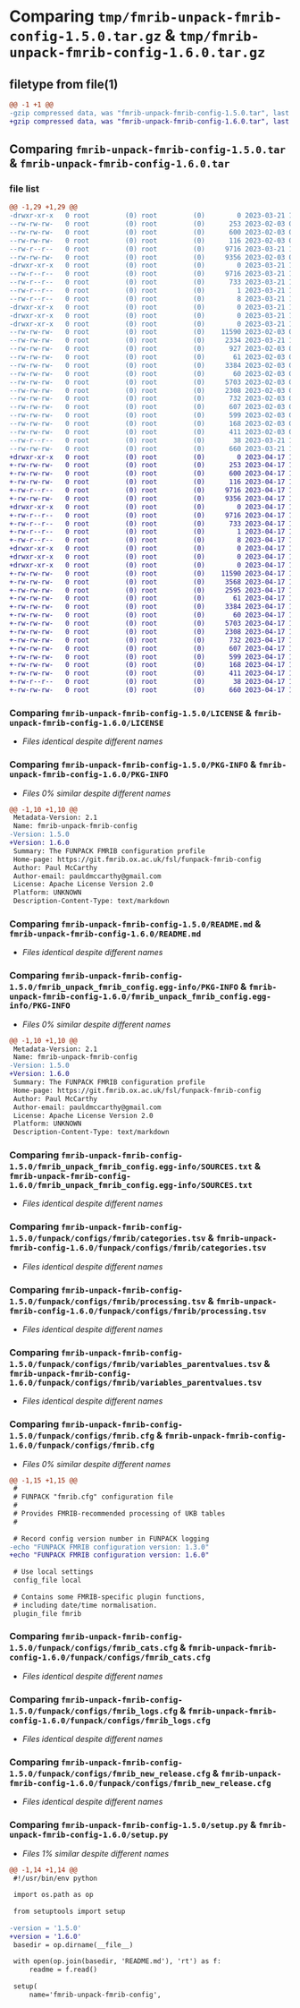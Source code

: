 # Comparing `tmp/fmrib-unpack-fmrib-config-1.5.0.tar.gz` & `tmp/fmrib-unpack-fmrib-config-1.6.0.tar.gz`

## filetype from file(1)

```diff
@@ -1 +1 @@
-gzip compressed data, was "fmrib-unpack-fmrib-config-1.5.0.tar", last modified: Tue Mar 21 11:13:31 2023, max compression
+gzip compressed data, was "fmrib-unpack-fmrib-config-1.6.0.tar", last modified: Mon Apr 17 11:22:04 2023, max compression
```

## Comparing `fmrib-unpack-fmrib-config-1.5.0.tar` & `fmrib-unpack-fmrib-config-1.6.0.tar`

### file list

```diff
@@ -1,29 +1,29 @@
-drwxr-xr-x   0 root         (0) root         (0)        0 2023-03-21 11:13:31.643835 fmrib-unpack-fmrib-config-1.5.0/
--rw-rw-rw-   0 root         (0) root         (0)      253 2023-02-03 09:40:14.000000 fmrib-unpack-fmrib-config-1.5.0/AUTHOR
--rw-rw-rw-   0 root         (0) root         (0)      600 2023-02-03 09:40:14.000000 fmrib-unpack-fmrib-config-1.5.0/LICENSE
--rw-rw-rw-   0 root         (0) root         (0)      116 2023-02-03 09:40:14.000000 fmrib-unpack-fmrib-config-1.5.0/MANIFEST.in
--rw-r--r--   0 root         (0) root         (0)     9716 2023-03-21 11:13:31.642835 fmrib-unpack-fmrib-config-1.5.0/PKG-INFO
--rw-rw-rw-   0 root         (0) root         (0)     9356 2023-02-03 09:40:14.000000 fmrib-unpack-fmrib-config-1.5.0/README.md
-drwxr-xr-x   0 root         (0) root         (0)        0 2023-03-21 11:13:31.633835 fmrib-unpack-fmrib-config-1.5.0/fmrib_unpack_fmrib_config.egg-info/
--rw-r--r--   0 root         (0) root         (0)     9716 2023-03-21 11:13:31.000000 fmrib-unpack-fmrib-config-1.5.0/fmrib_unpack_fmrib_config.egg-info/PKG-INFO
--rw-r--r--   0 root         (0) root         (0)      733 2023-03-21 11:13:31.000000 fmrib-unpack-fmrib-config-1.5.0/fmrib_unpack_fmrib_config.egg-info/SOURCES.txt
--rw-r--r--   0 root         (0) root         (0)        1 2023-03-21 11:13:31.000000 fmrib-unpack-fmrib-config-1.5.0/fmrib_unpack_fmrib_config.egg-info/dependency_links.txt
--rw-r--r--   0 root         (0) root         (0)        8 2023-03-21 11:13:31.000000 fmrib-unpack-fmrib-config-1.5.0/fmrib_unpack_fmrib_config.egg-info/top_level.txt
-drwxr-xr-x   0 root         (0) root         (0)        0 2023-03-21 11:13:31.626835 fmrib-unpack-fmrib-config-1.5.0/funpack/
-drwxr-xr-x   0 root         (0) root         (0)        0 2023-03-21 11:13:31.637836 fmrib-unpack-fmrib-config-1.5.0/funpack/configs/
-drwxr-xr-x   0 root         (0) root         (0)        0 2023-03-21 11:13:31.642835 fmrib-unpack-fmrib-config-1.5.0/funpack/configs/fmrib/
--rw-rw-rw-   0 root         (0) root         (0)    11590 2023-02-03 09:40:14.000000 fmrib-unpack-fmrib-config-1.5.0/funpack/configs/fmrib/categories.tsv
--rw-rw-rw-   0 root         (0) root         (0)     2334 2023-03-21 11:13:18.000000 fmrib-unpack-fmrib-config-1.5.0/funpack/configs/fmrib/datacodings_navalues.tsv
--rw-rw-rw-   0 root         (0) root         (0)      927 2023-02-03 09:40:14.000000 fmrib-unpack-fmrib-config-1.5.0/funpack/configs/fmrib/datacodings_recoding.tsv
--rw-rw-rw-   0 root         (0) root         (0)       61 2023-02-03 09:40:14.000000 fmrib-unpack-fmrib-config-1.5.0/funpack/configs/fmrib/datetime_formatting.tsv
--rw-rw-rw-   0 root         (0) root         (0)     3384 2023-02-03 09:40:14.000000 fmrib-unpack-fmrib-config-1.5.0/funpack/configs/fmrib/processing.tsv
--rw-rw-rw-   0 root         (0) root         (0)       60 2023-02-03 09:40:14.000000 fmrib-unpack-fmrib-config-1.5.0/funpack/configs/fmrib/variables_clean.tsv
--rw-rw-rw-   0 root         (0) root         (0)     5703 2023-02-03 09:40:14.000000 fmrib-unpack-fmrib-config-1.5.0/funpack/configs/fmrib/variables_parentvalues.tsv
--rw-rw-rw-   0 root         (0) root         (0)     2308 2023-02-03 09:40:14.000000 fmrib-unpack-fmrib-config-1.5.0/funpack/configs/fmrib.cfg
--rw-rw-rw-   0 root         (0) root         (0)      732 2023-02-03 09:40:14.000000 fmrib-unpack-fmrib-config-1.5.0/funpack/configs/fmrib_cats.cfg
--rw-rw-rw-   0 root         (0) root         (0)      607 2023-02-03 09:40:14.000000 fmrib-unpack-fmrib-config-1.5.0/funpack/configs/fmrib_logs.cfg
--rw-rw-rw-   0 root         (0) root         (0)      599 2023-02-03 09:40:14.000000 fmrib-unpack-fmrib-config-1.5.0/funpack/configs/fmrib_new_release.cfg
--rw-rw-rw-   0 root         (0) root         (0)      168 2023-02-03 09:40:14.000000 fmrib-unpack-fmrib-config-1.5.0/funpack/configs/fmrib_standard.cfg
--rw-rw-rw-   0 root         (0) root         (0)      411 2023-02-03 09:40:14.000000 fmrib-unpack-fmrib-config-1.5.0/funpack/configs/local.cfg
--rw-r--r--   0 root         (0) root         (0)       38 2023-03-21 11:13:31.643835 fmrib-unpack-fmrib-config-1.5.0/setup.cfg
--rw-rw-rw-   0 root         (0) root         (0)      660 2023-03-21 11:13:18.000000 fmrib-unpack-fmrib-config-1.5.0/setup.py
+drwxr-xr-x   0 root         (0) root         (0)        0 2023-04-17 11:22:04.130812 fmrib-unpack-fmrib-config-1.6.0/
+-rw-rw-rw-   0 root         (0) root         (0)      253 2023-04-17 11:21:57.000000 fmrib-unpack-fmrib-config-1.6.0/AUTHOR
+-rw-rw-rw-   0 root         (0) root         (0)      600 2023-04-17 11:21:57.000000 fmrib-unpack-fmrib-config-1.6.0/LICENSE
+-rw-rw-rw-   0 root         (0) root         (0)      116 2023-04-17 11:21:57.000000 fmrib-unpack-fmrib-config-1.6.0/MANIFEST.in
+-rw-r--r--   0 root         (0) root         (0)     9716 2023-04-17 11:22:04.126812 fmrib-unpack-fmrib-config-1.6.0/PKG-INFO
+-rw-rw-rw-   0 root         (0) root         (0)     9356 2023-04-17 11:21:57.000000 fmrib-unpack-fmrib-config-1.6.0/README.md
+drwxr-xr-x   0 root         (0) root         (0)        0 2023-04-17 11:22:04.126812 fmrib-unpack-fmrib-config-1.6.0/fmrib_unpack_fmrib_config.egg-info/
+-rw-r--r--   0 root         (0) root         (0)     9716 2023-04-17 11:22:04.000000 fmrib-unpack-fmrib-config-1.6.0/fmrib_unpack_fmrib_config.egg-info/PKG-INFO
+-rw-r--r--   0 root         (0) root         (0)      733 2023-04-17 11:22:04.000000 fmrib-unpack-fmrib-config-1.6.0/fmrib_unpack_fmrib_config.egg-info/SOURCES.txt
+-rw-r--r--   0 root         (0) root         (0)        1 2023-04-17 11:22:04.000000 fmrib-unpack-fmrib-config-1.6.0/fmrib_unpack_fmrib_config.egg-info/dependency_links.txt
+-rw-r--r--   0 root         (0) root         (0)        8 2023-04-17 11:22:04.000000 fmrib-unpack-fmrib-config-1.6.0/fmrib_unpack_fmrib_config.egg-info/top_level.txt
+drwxr-xr-x   0 root         (0) root         (0)        0 2023-04-17 11:22:04.122812 fmrib-unpack-fmrib-config-1.6.0/funpack/
+drwxr-xr-x   0 root         (0) root         (0)        0 2023-04-17 11:22:04.126812 fmrib-unpack-fmrib-config-1.6.0/funpack/configs/
+drwxr-xr-x   0 root         (0) root         (0)        0 2023-04-17 11:22:04.126812 fmrib-unpack-fmrib-config-1.6.0/funpack/configs/fmrib/
+-rw-rw-rw-   0 root         (0) root         (0)    11590 2023-04-17 11:21:57.000000 fmrib-unpack-fmrib-config-1.6.0/funpack/configs/fmrib/categories.tsv
+-rw-rw-rw-   0 root         (0) root         (0)     3568 2023-04-17 11:21:57.000000 fmrib-unpack-fmrib-config-1.6.0/funpack/configs/fmrib/datacodings_navalues.tsv
+-rw-rw-rw-   0 root         (0) root         (0)     2595 2023-04-17 11:21:57.000000 fmrib-unpack-fmrib-config-1.6.0/funpack/configs/fmrib/datacodings_recoding.tsv
+-rw-rw-rw-   0 root         (0) root         (0)       61 2023-04-17 11:21:57.000000 fmrib-unpack-fmrib-config-1.6.0/funpack/configs/fmrib/datetime_formatting.tsv
+-rw-rw-rw-   0 root         (0) root         (0)     3384 2023-04-17 11:21:57.000000 fmrib-unpack-fmrib-config-1.6.0/funpack/configs/fmrib/processing.tsv
+-rw-rw-rw-   0 root         (0) root         (0)       60 2023-04-17 11:21:57.000000 fmrib-unpack-fmrib-config-1.6.0/funpack/configs/fmrib/variables_clean.tsv
+-rw-rw-rw-   0 root         (0) root         (0)     5703 2023-04-17 11:21:57.000000 fmrib-unpack-fmrib-config-1.6.0/funpack/configs/fmrib/variables_parentvalues.tsv
+-rw-rw-rw-   0 root         (0) root         (0)     2308 2023-04-17 11:21:57.000000 fmrib-unpack-fmrib-config-1.6.0/funpack/configs/fmrib.cfg
+-rw-rw-rw-   0 root         (0) root         (0)      732 2023-04-17 11:21:57.000000 fmrib-unpack-fmrib-config-1.6.0/funpack/configs/fmrib_cats.cfg
+-rw-rw-rw-   0 root         (0) root         (0)      607 2023-04-17 11:21:57.000000 fmrib-unpack-fmrib-config-1.6.0/funpack/configs/fmrib_logs.cfg
+-rw-rw-rw-   0 root         (0) root         (0)      599 2023-04-17 11:21:57.000000 fmrib-unpack-fmrib-config-1.6.0/funpack/configs/fmrib_new_release.cfg
+-rw-rw-rw-   0 root         (0) root         (0)      168 2023-04-17 11:21:57.000000 fmrib-unpack-fmrib-config-1.6.0/funpack/configs/fmrib_standard.cfg
+-rw-rw-rw-   0 root         (0) root         (0)      411 2023-04-17 11:21:57.000000 fmrib-unpack-fmrib-config-1.6.0/funpack/configs/local.cfg
+-rw-r--r--   0 root         (0) root         (0)       38 2023-04-17 11:22:04.130812 fmrib-unpack-fmrib-config-1.6.0/setup.cfg
+-rw-rw-rw-   0 root         (0) root         (0)      660 2023-04-17 11:21:57.000000 fmrib-unpack-fmrib-config-1.6.0/setup.py
```

### Comparing `fmrib-unpack-fmrib-config-1.5.0/LICENSE` & `fmrib-unpack-fmrib-config-1.6.0/LICENSE`

 * *Files identical despite different names*

### Comparing `fmrib-unpack-fmrib-config-1.5.0/PKG-INFO` & `fmrib-unpack-fmrib-config-1.6.0/PKG-INFO`

 * *Files 0% similar despite different names*

```diff
@@ -1,10 +1,10 @@
 Metadata-Version: 2.1
 Name: fmrib-unpack-fmrib-config
-Version: 1.5.0
+Version: 1.6.0
 Summary: The FUNPACK FMRIB configuration profile
 Home-page: https://git.fmrib.ox.ac.uk/fsl/funpack-fmrib-config
 Author: Paul McCarthy
 Author-email: pauldmccarthy@gmail.com
 License: Apache License Version 2.0
 Platform: UNKNOWN
 Description-Content-Type: text/markdown
```

### Comparing `fmrib-unpack-fmrib-config-1.5.0/README.md` & `fmrib-unpack-fmrib-config-1.6.0/README.md`

 * *Files identical despite different names*

### Comparing `fmrib-unpack-fmrib-config-1.5.0/fmrib_unpack_fmrib_config.egg-info/PKG-INFO` & `fmrib-unpack-fmrib-config-1.6.0/fmrib_unpack_fmrib_config.egg-info/PKG-INFO`

 * *Files 0% similar despite different names*

```diff
@@ -1,10 +1,10 @@
 Metadata-Version: 2.1
 Name: fmrib-unpack-fmrib-config
-Version: 1.5.0
+Version: 1.6.0
 Summary: The FUNPACK FMRIB configuration profile
 Home-page: https://git.fmrib.ox.ac.uk/fsl/funpack-fmrib-config
 Author: Paul McCarthy
 Author-email: pauldmccarthy@gmail.com
 License: Apache License Version 2.0
 Platform: UNKNOWN
 Description-Content-Type: text/markdown
```

### Comparing `fmrib-unpack-fmrib-config-1.5.0/fmrib_unpack_fmrib_config.egg-info/SOURCES.txt` & `fmrib-unpack-fmrib-config-1.6.0/fmrib_unpack_fmrib_config.egg-info/SOURCES.txt`

 * *Files identical despite different names*

### Comparing `fmrib-unpack-fmrib-config-1.5.0/funpack/configs/fmrib/categories.tsv` & `fmrib-unpack-fmrib-config-1.6.0/funpack/configs/fmrib/categories.tsv`

 * *Files identical despite different names*

### Comparing `fmrib-unpack-fmrib-config-1.5.0/funpack/configs/fmrib/processing.tsv` & `fmrib-unpack-fmrib-config-1.6.0/funpack/configs/fmrib/processing.tsv`

 * *Files identical despite different names*

### Comparing `fmrib-unpack-fmrib-config-1.5.0/funpack/configs/fmrib/variables_parentvalues.tsv` & `fmrib-unpack-fmrib-config-1.6.0/funpack/configs/fmrib/variables_parentvalues.tsv`

 * *Files identical despite different names*

### Comparing `fmrib-unpack-fmrib-config-1.5.0/funpack/configs/fmrib.cfg` & `fmrib-unpack-fmrib-config-1.6.0/funpack/configs/fmrib.cfg`

 * *Files 0% similar despite different names*

```diff
@@ -1,15 +1,15 @@
 #
 # FUNPACK "fmrib.cfg" configuration file
 #
 # Provides FMRIB-recommended processing of UKB tables
 #
 
 # Record config version number in FUNPACK logging
-echo "FUNPACK FMRIB configuration version: 1.3.0"
+echo "FUNPACK FMRIB configuration version: 1.6.0"
 
 # Use local settings
 config_file local
 
 # Contains some FMRIB-specific plugin functions,
 # including date/time normalisation.
 plugin_file fmrib
```

### Comparing `fmrib-unpack-fmrib-config-1.5.0/funpack/configs/fmrib_cats.cfg` & `fmrib-unpack-fmrib-config-1.6.0/funpack/configs/fmrib_cats.cfg`

 * *Files identical despite different names*

### Comparing `fmrib-unpack-fmrib-config-1.5.0/funpack/configs/fmrib_logs.cfg` & `fmrib-unpack-fmrib-config-1.6.0/funpack/configs/fmrib_logs.cfg`

 * *Files identical despite different names*

### Comparing `fmrib-unpack-fmrib-config-1.5.0/funpack/configs/fmrib_new_release.cfg` & `fmrib-unpack-fmrib-config-1.6.0/funpack/configs/fmrib_new_release.cfg`

 * *Files identical despite different names*

### Comparing `fmrib-unpack-fmrib-config-1.5.0/setup.py` & `fmrib-unpack-fmrib-config-1.6.0/setup.py`

 * *Files 1% similar despite different names*

```diff
@@ -1,14 +1,14 @@
 #!/usr/bin/env python
 
 import os.path as op
 
 from setuptools import setup
 
-version = '1.5.0'
+version = '1.6.0'
 basedir = op.dirname(__file__)
 
 with open(op.join(basedir, 'README.md'), 'rt') as f:
     readme = f.read()
 
 setup(
     name='fmrib-unpack-fmrib-config',
```

